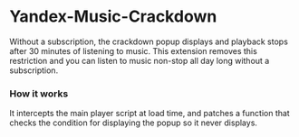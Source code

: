 # Yandex-Music-Crackdown
Without a subscription, the crackdown popup displays and playback stops after 30 minutes of listening to music. This extension removes this restriction and you can listen to music non-stop all day long without a subscription.

### How it works
It intercepts the main player script at load time, and patches a function that checks the condition for displaying the popup so it never displays.
